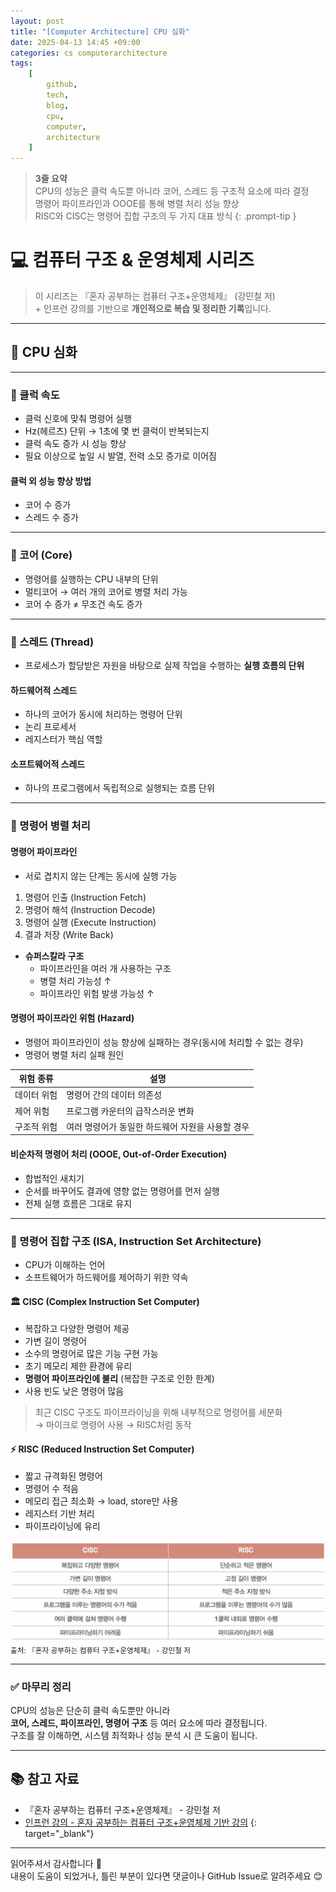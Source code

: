 ```yaml
---
layout: post
title: "[Computer Architecture] CPU 심화"
date: 2025-04-13 14:45 +09:00
categories: cs computerarchitecture
tags:
    [
        github,
        tech,
        blog,
        cpu,
        computer,
        architecture
    ]
---
```


> **3줄 요약**
<br>CPU의 성능은 클럭 속도뿐 아니라 코어, 스레드 등 구조적 요소에 따라 결정
<br>명령어 파이프라인과 OOOE를 통해 병렬 처리 성능 향상
<br>RISC와 CISC는 명령어 집합 구조의 두 가지 대표 방식
{: .prompt-tip }

# 💻 컴퓨터 구조 & 운영체제 시리즈

> 이 시리즈는 『혼자 공부하는 컴퓨터 구조+운영체제』 (강민철 저)
> <br> + 인프런 강의를 기반으로 **개인적으로 복습 및 정리한 기록**입니다.

---

## 🚀 CPU 심화

---

### 🔸 클럭 속도

- 클럭 신호에 맞춰 명령어 실행  
- Hz(헤르츠) 단위 → 1초에 몇 번 클럭이 반복되는지  
- 클럭 속도 증가 시 성능 향상  
- 필요 이상으로 높일 시 발열, 전력 소모 증가로 이어짐

#### 클럭 외 성능 향상 방법

- 코어 수 증가  
- 스레드 수 증가

---

### 🔸 코어 (Core)

- 명령어를 실행하는 CPU 내부의 단위  
- 멀티코어 → 여러 개의 코어로 병렬 처리 가능  
- 코어 수 증가 ≠ 무조건 속도 증가

---

### 🔸 스레드 (Thread)

- 프로세스가 할당받은 자원을 바탕으로 실제 작업을 수행하는 **실행 흐름의 단위**

#### 하드웨어적 스레드

- 하나의 코어가 동시에 처리하는 명령어 단위  
- 논리 프로세서  
- 레지스터가 핵심 역할

#### 소프트웨어적 스레드

- 하나의 프로그램에서 독립적으로 실행되는 흐름 단위

---

### 🔸 명령어 병렬 처리

#### 명령어 파이프라인

- 서로 겹치지 않는 단계는 동시에 실행 가능

1. 명령어 인출 (Instruction Fetch)
2. 명령어 해석 (Instruction Decode)
3. 명령어 실행 (Execute Instruction)
4. 결과 저장 (Write Back)

- **슈퍼스칼라 구조**  
  - 파이프라인을 여러 개 사용하는 구조  
  - 병렬 처리 가능성 ↑  
  - 파이프라인 위험 발생 가능성 ↑



#### 명령어 파이프라인 위험 (Hazard)

- 명령어 파이프라인이 성능 향상에 실패하는 경우(동시에 처리할 수 없는 경우)
- 명령어 병렬 처리 실패 원인

| 위험 종류 | 설명 |
|-----------|------|
| 데이터 위험 | 명령어 간의 데이터 의존성 |
| 제어 위험 | 프로그램 카운터의 급작스러운 변화 |
| 구조적 위험 | 여러 명령어가 동일한 하드웨어 자원을 사용할 경우 |



#### 비순차적 명령어 처리 (OOOE, Out-of-Order Execution)

- 합법적인 새치기
- 순서를 바꾸어도 결과에 영향 없는 명령어를 먼저 실행  
- 전체 실행 흐름은 그대로 유지

---

### 🔸 명령어 집합 구조 (ISA, Instruction Set Architecture)

- CPU가 이해하는 언어  
- 소프트웨어가 하드웨어를 제어하기 위한 약속



#### 🏛️ CISC (Complex Instruction Set Computer)

- 복잡하고 다양한 명령어 제공  
- 가변 길이 명령어  
- 소수의 명령어로 많은 기능 구현 가능  
- 초기 메모리 제한 환경에 유리  
- **명령어 파이프라인에 불리** (복잡한 구조로 인한 한계)  
- 사용 빈도 낮은 명령어 많음

> 최근 CISC 구조도 파이프라이닝을 위해 내부적으로 명령어를 세분화  
> → 마이크로 명령어 사용 → RISC처럼 동작



#### ⚡ RISC (Reduced Instruction Set Computer)

- 짧고 규격화된 명령어  
- 명령어 수 적음  
- 메모리 접근 최소화 → load, store만 사용  
- 레지스터 기반 처리  
- 파이프라이닝에 유리

![RISC vs CISC](assets/img/cs/risccisc.png)
<sub>출처: 『혼자 공부하는 컴퓨터 구조+운영체제』 - 강민철 저</sub>

---

### ✅ 마무리 정리

CPU의 성능은 단순히 클럭 속도뿐만 아니라  
**코어, 스레드, 파이프라인, 명령어 구조** 등 여러 요소에 따라 결정됩니다.  
구조를 잘 이해하면, 시스템 최적화나 성능 분석 시 큰 도움이 됩니다.

---

## 📚 참고 자료

- 『혼자 공부하는 컴퓨터 구조+운영체제』 - 강민철 저  
- [인프런 강의 - 혼자 공부하는 컴퓨터 구조+운영체제 기반 강의](https://www.inflearn.com/course/%ED%98%BC%EC%9E%90-%EA%B3%B5%EB%B6%80%ED%95%98%EB%8A%94-%EC%BB%B4%ED%93%A8%ED%84%B0%EA%B5%AC%EC%A1%B0-%EC%9A%B4%EC%98%81%EC%B2%B4%EC%A0%9C)
{: target="_blank"}

---

읽어주셔서 감사합니다 🙌  
내용이 도움이 되었거나, 틀린 부분이 있다면 댓글이나 GitHub Issue로 알려주세요 😊